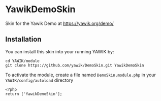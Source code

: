 YawikDemoSkin
=============

Skin for the Yawik Demo at https://yawik.org/demo/

Installation
------------

You can install this skin into your running YAWIK by:

```
cd YAWIK/module
git clone https://github.com/yawik/DemoSkin.git YawikDemoSkin
```

To activate the module, create a file named `DemoSkin.module.php` in your `YAWIK/config/autoload` directory

```
<?php
return ['YawikDemoSkin'];
```



